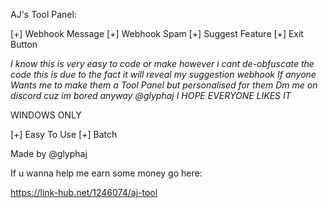 AJ's Tool Panel:

[+] Webhook Message
[+] Webhook Spam
[+] Suggest Feature
[+] Exit Button

*I know this is very easy to code or make however i cant de-obfuscate the code this is due to the fact it will reveal my suggestion webhook*
*If anyone Wants me to make them a Tool Panel but personalised for them Dm me on discord cuz im bored anyway @glyphaj*
*I HOPE EVERYONE LIKES IT*

WINDOWS ONLY

[+] Easy To Use
[+] Batch

Made by @glyphaj

If u wanna help me earn some money go here:

https://link-hub.net/1246074/aj-tool
